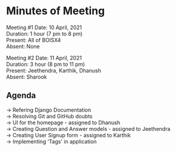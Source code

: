 # Minutes of Meeting

Meeting #1
Date: 10 April, 2021   
Duration: 1 hour (7 pm to 8 pm)  
Present: All of BOISX4  
Absent: None  


Meeting #2
Date: 11 April, 2021  
Duration: 3 hour (8 pm to 11 pm)  
Present: Jeethendra, Karthik, Dhanush  
Absent: Sharook  

## Agenda
-> Refering Django Documentation  
-> Resolving Git and GitHub doubts  
-> UI for the homepage - assigned to Dhanush  
-> Creating Question and Answer models - assigned to Jeethendra  
-> Creating User Signup form - assigned to Karthik  
-> Implementing 'Tags' in application  



